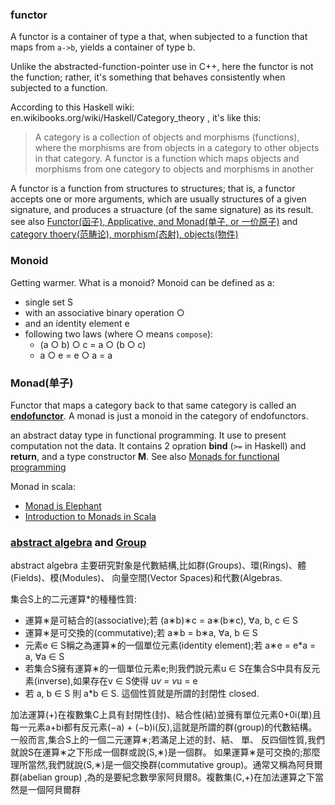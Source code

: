 ### functor
A functor is a container of type a that, when subjected to a function that maps from `a->b`, yields a container of type b.

Unlike the abstracted-function-pointer use in C++, here the functor is not the function; rather, it's something that behaves 
consistently when subjected to a function.

According to this Haskell wiki: en.wikibooks.org/wiki/Haskell/Category_theory , it's like this: 
> A category is a collection of objects and morphisms (functions), where the morphisms are from objects in a category to other objects in that category. A functor is a function which maps objects and morphisms from one category to objects and morphisms in another

A functor is a function from structures to structures; that is, a functor accepts one or more arguments, which are usually 
structures of a given signature, and produces a struacture (of the same signature) as its result. see also [Functor(函子), 
Applicative, and Monad(单子, or 一价原子)](http://adit.io/posts/2013-04-17-functors,_applicatives,_and_monads_in_pictures.html) 
and [category thoery(范畴论), morphism(态射), objects(物件)](http://zh.wikipedia.org/wiki/%E8%8C%83%E7%95%B4%E8%AE%BA)

### Monoid
Getting warmer. What is a monoid?
Monoid can be defined as a:

* single set S 
* with an associative binary operation ○
* and an identity element e
* following two laws (where ○ means `compose`):
    * (a ○ b) ○ c = a ○ (b ○ c)
    * a ○ e = e ○ a = a
 
### Monad(单子)
Functor that maps a category back to that same category is called an [**endofunctor**](https://www.quora.com/What-is-an-endofunctor). A monad is just a monoid in the category of endofunctors.

an abstract datay type in functional programming. It use to present computation not the data. It contains 2 opration **bind** (```>=``` in Haskell) and **return**, and a type constructor **M**. See also [Monads for functional programming](http://homepages.inf.ed.ac.uk/wadler/papers/marktoberdorf/baastad.pdf)

Monad in scala:
* [Monad is Elephant](http://james-iry.blogspot.com/2007/09/monads-are-elephants-part-1.html)
* [Introduction to Monads in Scala](http://www.slideshare.net/stasimus/introduction-to-monads-in-scala-1)


### [abstract algebra](http://w3.math.sinica.edu.tw/math_media/d362/36204.pdf) and [Group](http://math.ntnu.edu.tw/~li/algebra-html/node4.html)
abstract algebra 主要研究對象是代數結構,比如群(Groups)、環(Rings)、體(Fields)、模(Modules)、 向量空間(Vector Spaces)和代數(Algebras.

集合S上的二元運算*的種種性質:
* 運算∗是可結合的(associative);若
  (a∗b)∗c = a∗(b∗c), ∀a, b, c ∈ S
* 運算∗是可交換的(commutative);若
  a∗b = b∗a, ∀a, b ∈ S
* 元素e ∈ S稱之為運算∗的一個單位元素(identity element);若
  a∗e = e*a = a, ∀a ∈ S
* 若集合S擁有運算∗的一個單位元素e;則我們說元素u ∈ S在集合S中具有反元素(inverse),如果存在v ∈ S使得
  u*v = v*u = e
* 若 a, b ∈ S 則 a*b ∈ S. 這個性質就是所謂的封閉性 closed.

加法運算(+)在複數集C上具有封閉性(封)、結合性(結)並擁有單位元素0+0i(單)且每一元素a+bi都有反元素(−a) + (−b)i(反),這就是所謂的群(group)的代數結構。一般而言,集合S上的一個二元運算∗;若滿足上述的封、結、 單、 反四個性質,我們就說S在運算∗之下形成一個群或說(S,∗)是一個群。 如果運算∗是可交換的;那麼理所當然,我們就說(S,∗)是一個交換群(commutative group)。通常又稱為阿貝爾群(abelian group) ,為的是要紀念數學家阿貝爾8。複數集(C,+)在加法運算之下當然是一個阿貝爾群
